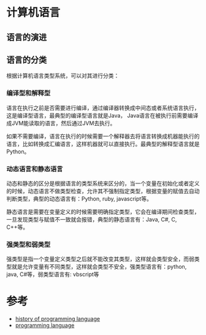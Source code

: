 # 计算机语言

## 语言的演进

## 语言的分类
根据计算机语言类型系统，可以对其进行分类：

### 编译型和解释型
语言在执行之前是否需要进行编译，通过编译器转换成中间态或者系统语言执行，这是编译型语言，最典型的编译型语言就是Java， Java语言在被执行前需要编译成JVM能读取的语言，然后通过JVM去执行。

如果不需要编译，语言在执行的时候需要一个解释器去将语言转换成机器能执行的语言，比如转换成汇编语言，这样机器就可以直接执行。最典型的解释型语言就是Python。

### 动态语言和静态语言
动态和静态的区分是根据语言的类型系统来区分的，当一个变量在初始化或者定义的时候，动态语言不做类型检查，允许其不强制指定类型，根据变量的赋值去自动判断类型，典型的动态语言有：Python, ruby, javascript等。

静态语言是需要在变量定义的时候需要明确指定类型，它会在编译期间检查类型，一旦发现类型与赋值不一致就会报错，典型的静态语言有：Java, C#, C, C++等。

### 强类型和弱类型
强类型是指一个变量定义类型之后就不能改变其类型，这样就会类型安全，而弱类型就是允许变量有不同类型，这样就会类型不安全，强类型语言有：python, java, C#等，弱类型语言有: vbscript等

# 参考
* [history of programming language](https://en.wikipedia.org/wiki/History_of_programming_languages)
* [programming language](https://en.wikipedia.org/wiki/Programming_language)